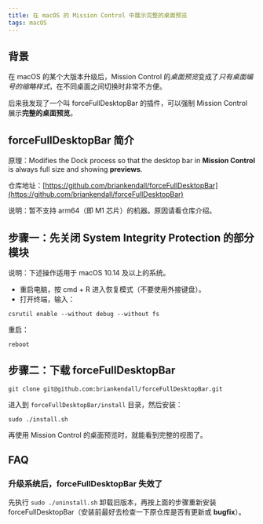 ```yaml
---
title: 在 macOS 的 Mission Control 中展示完整的桌面预览
tags: macOS
---
```


## 背景

在 macOS 的某个大版本升级后，Mission Control 的*桌面预览*变成了*只有桌面编号的缩略样式*，在不同桌面之间切换时非常不方便。  

后来我发现了一个叫 forceFullDesktopBar 的插件，可以强制 Mission Control 展示**完整的桌面预览**。

## forceFullDesktopBar 简介

原理：Modifies the Dock process so that the desktop bar in **Mission Control** is always full size and showing **previews**.  

仓库地址：[https://github.com/briankendall/forceFullDesktopBar](https://github.com/briankendall/forceFullDesktopBar)  

说明：暂不支持 arm64（即 M1 芯片）的机器。原因请看仓库介绍。

## 步骤一：先关闭 System Integrity Protection 的部分模块

说明：下述操作适用于 macOS 10.14 及以上的系统。

- 重启电脑，按 cmd + R 进入恢复模式（不要使用外接键盘）。
- 打开终端，输入：

```
csrutil enable --without debug --without fs
```

重启：

```
reboot
```

## 步骤二：下载 forceFullDesktopBar

```
git clone git@github.com:briankendall/forceFullDesktopBar.git
```

进入到 `forceFullDesktopBar/install` 目录，然后安装：

```
sudo ./install.sh
```

再使用 Mission Control 的桌面预览时，就能看到完整的视图了。

## FAQ

### 升级系统后，forceFullDesktopBar 失效了

先执行 `sudo ./uninstall.sh` 卸载旧版本，再按上面的步骤重新安装 forceFullDesktopBar（安装前最好去检查一下原仓库是否有更新或 **bugfix**）。
